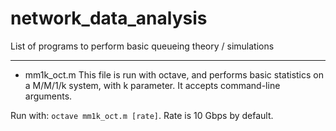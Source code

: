 # network_data_analysis
List of programs to perform basic queueing theory / simulations

----

- mm1k_oct.m
This file is run with octave, and performs basic statistics on a M/M/1/k system, with k parameter.
It accepts command-line arguments.

Run with: ``` octave mm1k_oct.m [rate] ```. Rate is 10 Gbps by default.
